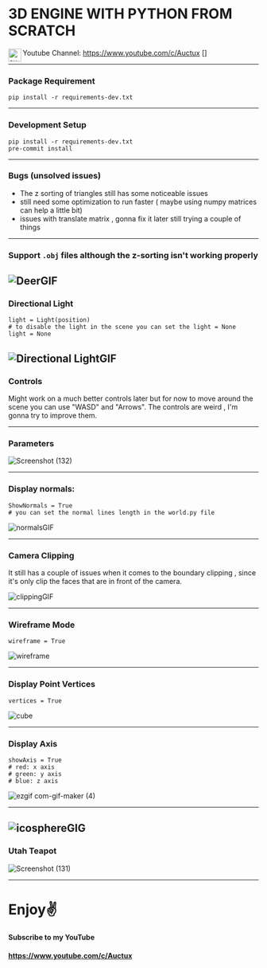 # 3D ENGINE WITH PYTHON FROM SCRATCH

Youtube Channel: https://www.youtube.com/c/Auctux [<img align="left" alt="auctux | YouTube" style="color: 'red'" width="26px" src="https://cdn.jsdelivr.net/npm/simple-icons@v3/icons/youtube.svg" />]


---
### Package Requirement
    pip install -r requirements-dev.txt
---

### Development Setup
    pip install -r requirements-dev.txt
    pre-commit install

---
### Bugs (unsolved issues)
- The z sorting of triangles still has some noticeable issues
- still need some optimization to run faster ( maybe using numpy matrices can help a little bit)
- issues with translate matrix , gonna fix it later still trying a couple of things

---
### Support `.obj` files although the z-sorting isn't working properly
![DeerGIF](https://user-images.githubusercontent.com/48150537/121646510-06faf980-cab3-11eb-9edf-b26271163645.gif)
---
### Directional Light

    light = Light(position)
    # to disable the light in the scene you can set the light = None
    light = None
![Directional LightGIF](https://user-images.githubusercontent.com/48150537/121668156-a5de2080-cac8-11eb-9efa-9d5e8bf80428.gif)
---
### Controls
Might work on a much better controls later but for now to move around the scene you can use "WASD" and "Arrows".
The controls are weird , I'm gonna try to improve them.

---
### Parameters
![Screenshot (132)](https://user-images.githubusercontent.com/48150537/122714091-652e9600-d284-11eb-9349-d694e6f2b49a.png)


---
### Display normals:
    ShowNormals = True
    # you can set the normal lines length in the world.py file
![normalsGIF](https://user-images.githubusercontent.com/48150537/121646570-1712d900-cab3-11eb-8ae0-5a640291659b.gif)

---

### Camera Clipping
It still has a couple of issues when it comes to the boundary clipping , since it's only clip the faces that are in front of the camera.
        
![clippingGIF](https://user-images.githubusercontent.com/48150537/121647190-bfc13880-cab3-11eb-8ee7-c0ee61f47849.gif)

---
### Wireframe Mode
    wireframe = True
![wireframe](https://user-images.githubusercontent.com/48150537/121646751-41649680-cab3-11eb-8a56-8ee20a5c08ab.gif)

---
### Display Point Vertices
    vertices = True
![cube](https://user-images.githubusercontent.com/48150537/121646975-7ec92400-cab3-11eb-8d73-f5eebe130b62.gif)

---
### Display Axis
    showAxis = True
    # red: x axis
    # green: y axis
    # blue: z axis
              
 ![ezgif com-gif-maker (4)](https://user-images.githubusercontent.com/48150537/122591036-000a5300-d080-11eb-82dd-8c29d3842702.gif)
             
---
![icosphereGIG](https://user-images.githubusercontent.com/48150537/121646963-7cff6080-cab3-11eb-9341-cb007f568611.gif)
---
### Utah Teapot

![Screenshot (131)](https://user-images.githubusercontent.com/48150537/122714245-a0c96000-d284-11eb-8da7-202bff79e0bc.png)

---
# Enjoy✌
#### Subscribe to my YouTube
#### https://www.youtube.com/c/Auctux


[youtube]: https://www.youtube.com/channel/UCjPk9YDheKst1FlAf_KSpyA
